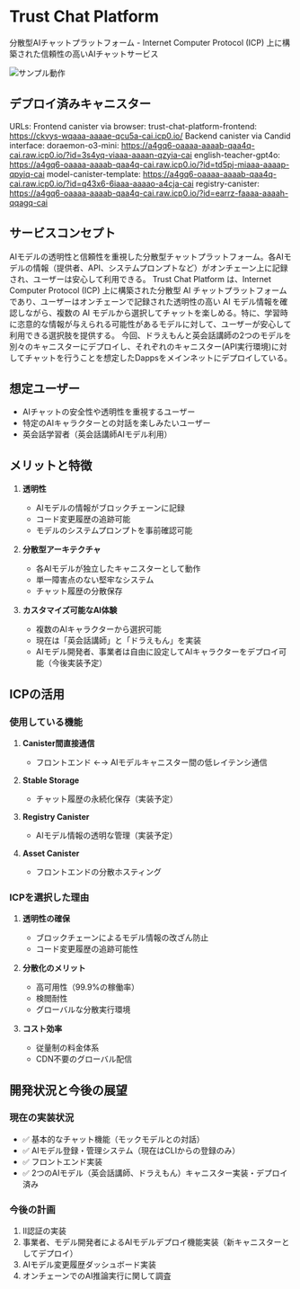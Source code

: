 # Trust Chat Platform

分散型AIチャットプラットフォーム - Internet Computer Protocol (ICP) 上に構築された信頼性の高いAIチャットサービス

![サンプル動作](assets/trust_chat.gif)

## デプロイ済みキャニスター
URLs:
  Frontend canister via browser:
    trust-chat-platform-frontend: https://ckvys-wqaaa-aaaae-qcu5a-cai.icp0.io/
  Backend canister via Candid interface:
    doraemon-o3-mini: https://a4gq6-oaaaa-aaaab-qaa4q-cai.raw.icp0.io/?id=3s4yq-viaaa-aaaan-qzyia-cai
    english-teacher-gpt4o: https://a4gq6-oaaaa-aaaab-qaa4q-cai.raw.icp0.io/?id=td5pj-miaaa-aaaap-qpyiq-cai
    model-canister-template: https://a4gq6-oaaaa-aaaab-qaa4q-cai.raw.icp0.io/?id=q43x6-6iaaa-aaaao-a4cja-cai
    registry-canister: https://a4gq6-oaaaa-aaaab-qaa4q-cai.raw.icp0.io/?id=earrz-faaaa-aaaah-qqagq-cai


## サービスコンセプト
AIモデルの透明性と信頼性を重視した分散型チャットプラットフォーム。各AIモデルの情報（提供者、API、システムプロンプトなど）がオンチェーン上に記録され、ユーザーは安心して利用できる。
Trust Chat Platform は、Internet Computer Protocol (ICP) 上に構築された分散型 AI チャットプラットフォームであり、ユーザーはオンチェーンで記録された透明性の高い AI モデル情報を確認しながら、複数の AI モデルから選択してチャットを楽しめる。特に、学習時に恣意的な情報が与えられる可能性があるモデルに対して、ユーザーが安心して利用できる選択肢を提供する。
今回、ドラえもんと英会話講師の2つのモデルを別々のキャニスターにデプロイし、それぞれのキャニスター(API実行環境)に対してチャットを行うことを想定したDappsをメインネットにデプロイしている。

## 想定ユーザー
- AIチャットの安全性や透明性を重視するユーザー
- 特定のAIキャラクターとの対話を楽しみたいユーザー
- 英会話学習者（英会話講師AIモデル利用）

## メリットと特徴
1. **透明性**
   - AIモデルの情報がブロックチェーンに記録
   - コード変更履歴の追跡可能
   - モデルのシステムプロンプトを事前確認可能

2. **分散型アーキテクチャ**
   - 各AIモデルが独立したキャニスターとして動作
   - 単一障害点のない堅牢なシステム
   - チャット履歴の分散保存

3. **カスタマイズ可能なAI体験**
   - 複数のAIキャラクターから選択可能
   - 現在は「英会話講師」と「ドラえもん」を実装
   - AIモデル開発者、事業者は自由に設定してAIキャラクターをデプロイ可能（今後実装予定）

## ICPの活用
### 使用している機能
1. **Canister間直接通信**
   - フロントエンド ←→ AIモデルキャニスター間の低レイテンシ通信

2. **Stable Storage**
   - チャット履歴の永続化保存（実装予定）

3. **Registry Canister**
   - AIモデル情報の透明な管理（実装予定）

4. **Asset Canister**
   - フロントエンドの分散ホスティング

### ICPを選択した理由
1. **透明性の確保**
   - ブロックチェーンによるモデル情報の改ざん防止
   - コード変更履歴の追跡可能性

2. **分散化のメリット**
   - 高可用性（99.9%の稼働率）
   - 検閲耐性
   - グローバルな分散実行環境

3. **コスト効率**
   - 従量制の料金体系
   - CDN不要のグローバル配信

## 開発状況と今後の展望
### 現在の実装状況
- ✅ 基本的なチャット機能（モックモデルとの対話）
- ✅ AIモデル登録・管理システム（現在はCLIからの登録のみ）
- ✅ フロントエンド実装
- ✅ 2つのAIモデル（英会話講師、ドラえもん）キャニスター実装・デプロイ済み

### 今後の計画
1. II認証の実装
2. 事業者、モデル開発者によるAIモデルデプロイ機能実装（新キャニスターとしてデプロイ）
3. AIモデル変更履歴ダッシュボード実装
4. オンチェーンでのAI推論実行に関して調査
